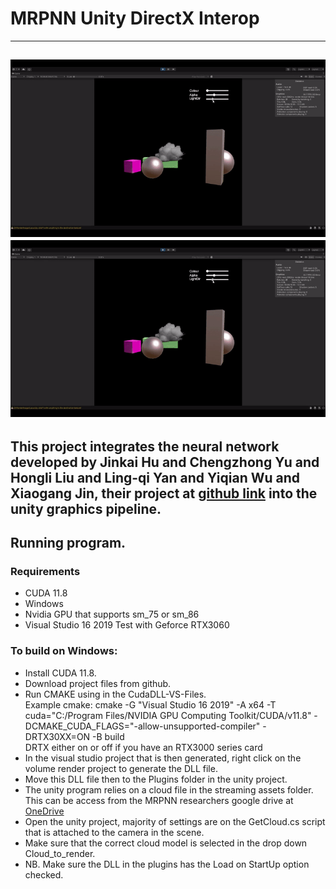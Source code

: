 # MRPNN Unity DirectX Interop
---
![A funny dog GIF](./ReadMeResources/DemogGif.gif)
![A funny dog GIF](./ReadMeResources/DemogGif.gif)
---
This project integrates the neural network developed by Jinkai Hu and Chengzhong Yu and Hongli Liu and Ling-qi Yan and Yiqian Wu and Xiaogang Jin, their project at  [github link](https://github.com/What-a-stupid-username/MRPNN/blob/main/README.md) into the unity graphics pipeline. 
---
## Running program. 
### Requirements
- CUDA 11.8
- Windows
- Nvidia GPU that supports sm_75 or sm_86
- Visual Studio 16 2019
Test with Geforce RTX3060

### To build on Windows:
- Install CUDA 11.8.
- Download project files from github.
- Run CMAKE using in the CudaDLL-VS-Files.  
    Example cmake: cmake -G "Visual Studio 16 2019" -A x64 -T cuda="C:/Program Files/NVIDIA GPU Computing Toolkit/CUDA/v11.8" -DCMAKE_CUDA_FLAGS="-allow-unsupported-compiler" -DRTX30XX=ON -B build  
DRTX either on or off if you have an RTX3000 series card  
- In the visual studio project that is then generated, right click on the volume render project to generate the DLL file.
- Move this DLL file then to the Plugins folder in the unity project.
- The unity program relies on a cloud file in the streaming assets folder. This can be access from the MRPNN researchers google drive at [OneDrive](https://1drv.ms/f/c/c6d71596bc679f33/QjOfZ7yWFdcggMZJBAAAAAAATuOe1hNOeD_D7Q)
- Open the unity project, majority of settings are on the GetCloud.cs script that is attached to the camera in the scene.
- Make sure that the correct cloud model is selected in the drop down Cloud_to_render.
- NB. Make sure the DLL in the plugins has the Load on StartUp option checked. 
